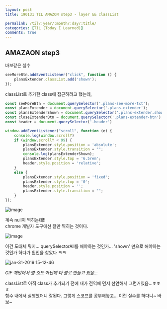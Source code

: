 ```yaml
---
layout: post
title: 190131 TIL AMAZON step3 - layer && classList

permalink: /til/:year/:month/:day/:title/
categories: [TIL (Today I Learned)]
comments: true
---
```


## **AMAZAON step3** 

바보같은 실수

```js
seeMoreBtn.addEventListener("click", function () {
    plansExtender.classList.add('shown');
});
```

classList로 추가한 class에 접근하려고 했는데,  

```js
const seeMoreBtn = document.querySelector('.plans-see-more-txt');
const plansExtender = document.querySelector('.plans-extender');
const plansExtenderShown = document.querySelector('.plans-extender.shown'); //<- 이 아이... 
const closeExtenderBtn = document.querySelector('.plans-extender-btn');
const header = document.querySelector('.header')

window.addEventListener("scroll", function (e) {
    console.log(window.scrollY)
    if (window.scrollY < 99) {
        plansExtender.style.position = 'absolute';
        plansExtender.style.transition = "";
        console.log(plansExtenderShown);
        plansExtender.style.top = '6.5rem';
        header.style.position = 'relative';
    }
    else {
        plansExtender.style.position = 'fixed';
        plansExtender.style.top = '0';
        header.style.position = '';
        plansExtender.style.transition = "";
    }
});
```

![image](https://user-images.githubusercontent.com/40848630/52033835-ba5d9600-2569-11e9-80aa-eaafd7ab1e8b.png)


계속 null이 찍히는데!!  
chrome 개발자 도구에선 잘만 찍히는 것이다.

![image](https://user-images.githubusercontent.com/40848630/52033890-ebd66180-2569-11e9-8c3f-778392c05ba7.png)


이건 도대체 뭐지... querySelectorAll를 해야하는 것인가... 'shown' 만으로 해야하는 것인가 하다가 원인을 찾았다 ㅋㅋ

![jan-31-2019 15-12-46](https://user-images.githubusercontent.com/40848630/52034107-c4cc5f80-256a-11e9-9620-8ee3fa81d851.gif)

~~*GIF 재밌어서 별 것도 아닌데 다 짤로 만들고 있음...*~~

classList로 아직 class가 추가되기 전에 내가 전역에 먼저 선언해서 그런거였음...ㅎㅎㅎ  
함수 내에서 실행했더니 잘된다. 그렇게 스코프를 공부해놓고... 이런 실수를 하다니~ 바보~ 
